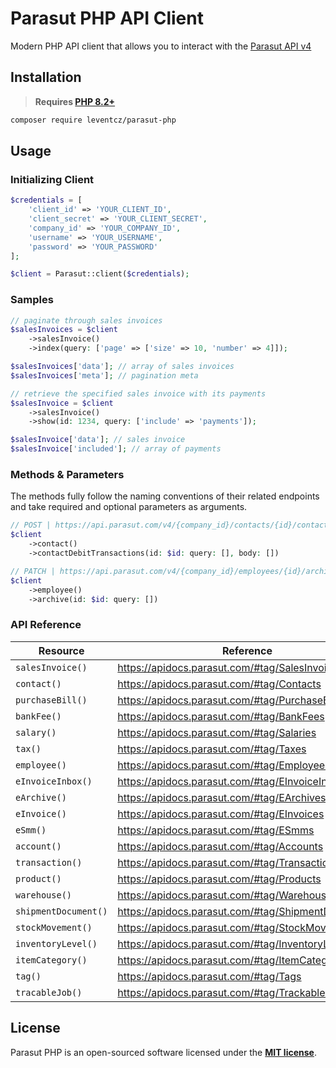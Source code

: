 # Parasut PHP API Client

Modern PHP API client that allows you to interact with the [Parasut API v4](https://apidocs.parasut.com/)

## Installation

> **Requires [PHP 8.2+](https://php.net/releases/)**

```bash
composer require leventcz/parasut-php
```

## Usage

### Initializing Client

```php
$credentials = [
    'client_id' => 'YOUR_CLIENT_ID',
    'client_secret' => 'YOUR_CLIENT_SECRET',
    'company_id' => 'YOUR_COMPANY_ID',
    'username' => 'YOUR_USERNAME',
    'password' => 'YOUR_PASSWORD'
];

$client = Parasut::client($credentials);
```

### Samples

```php
// paginate through sales invoices
$salesInvoices = $client
    ->salesInvoice()
    ->index(query: ['page' => ['size' => 10, 'number' => 4]]);

$salesInvoices['data']; // array of sales invoices   
$salesInvoices['meta']; // pagination meta

// retrieve the specified sales invoice with its payments
$salesInvoice = $client
    ->salesInvoice()
    ->show(id: 1234, query: ['include' => 'payments']);

$salesInvoice['data']; // sales invoice
$salesInvoice['included']; // array of payments
```

### Methods & Parameters

The methods fully follow the naming conventions of their related endpoints and take required and optional parameters as arguments.

```php
// POST | https://api.parasut.com/v4/{company_id}/contacts/{id}/contact_debit_transactions
$client
    ->contact()
    ->contactDebitTransactions(id: $id: query: [], body: [])

// PATCH | https://api.parasut.com/v4/{company_id}/employees/{id}/archive
$client
    ->employee()
    ->archive(id: $id: query: [])
```

### API Reference

| Resource             | Reference                                          |
|----------------------|----------------------------------------------------|
| `salesInvoice()`     | https://apidocs.parasut.com/#tag/SalesInvoices     |
| `contact()`          | https://apidocs.parasut.com/#tag/Contacts          |
| `purchaseBill()`     | https://apidocs.parasut.com/#tag/PurchaseBills     |
| `bankFee()`          | https://apidocs.parasut.com/#tag/BankFees          |
| `salary()`           | https://apidocs.parasut.com/#tag/Salaries          |
| `tax()`              | https://apidocs.parasut.com/#tag/Taxes             |
| `employee()`         | https://apidocs.parasut.com/#tag/Employees         |
| `eInvoiceInbox()`    | https://apidocs.parasut.com/#tag/EInvoiceInboxes   |
| `eArchive()`         | https://apidocs.parasut.com/#tag/EArchives         |
| `eInvoice()`         | https://apidocs.parasut.com/#tag/EInvoices         |
| `eSmm()`             | https://apidocs.parasut.com/#tag/ESmms             |
| `account()`          | https://apidocs.parasut.com/#tag/Accounts          |
| `transaction()`      | https://apidocs.parasut.com/#tag/Transactions      |
| `product()`          | https://apidocs.parasut.com/#tag/Products          |
| `warehouse()`        | https://apidocs.parasut.com/#tag/Warehouses        |
| `shipmentDocument()` | https://apidocs.parasut.com/#tag/ShipmentDocuments |
| `stockMovement()`    | https://apidocs.parasut.com/#tag/StockMovements    |
| `inventoryLevel()`   | https://apidocs.parasut.com/#tag/InventoryLevels   |
| `itemCategory()`     | https://apidocs.parasut.com/#tag/ItemCategories    |
| `tag()`              | https://apidocs.parasut.com/#tag/Tags              |
| `tracableJob()`      | https://apidocs.parasut.com/#tag/TrackableJobs     |

## License

Parasut PHP is an open-sourced software licensed under the **[MIT license](https://opensource.org/licenses/MIT)**.
